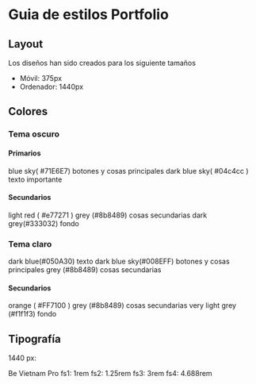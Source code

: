 # Guia de estilos Portfolio

## Layout

Los diseños han sido creados para los siguiente tamaños

- Móvil: 375px
- Ordenador: 1440px

## Colores

### Tema oscuro
#### Primarios

 blue sky( #71E6E7) botones y cosas principales
 dark blue sky( #04c4cc ) texto importante 

#### Secundarios
 light red ( #e77271 )
 grey (#8b8489) cosas secundarias
 dark grey(#333032) fondo



### Tema claro

 dark blue(#050A30) texto
 dark blue sky(#008EFF) botones y cosas principales
 grey (#8b8489) cosas secundarias


#### Secundarios
 orange ( #FF7100 )
 grey (#8b8489) cosas secundarias
 very light grey (#f1f1f3) fondo 


## Tipografía
1440 px:

Be Vietnam Pro
fs1: 1rem
fs2: 1.25rem
fs3: 3rem
fs4: 4.688rem
